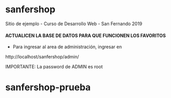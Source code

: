 # sanfershop
Sitio de ejemplo - Curso de Desarrollo Web - San Fernando 2019

#### ACTUALICEN LA BASE DE DATOS PARA QUE FUNCIONEN LOS FAVORITOS ####

* Para ingresar al area de administración, ingresar en

http://localhost/sanfershop/admin/

IMPORTANTE: La password de ADMIN es root
# sanfershop-prueba
